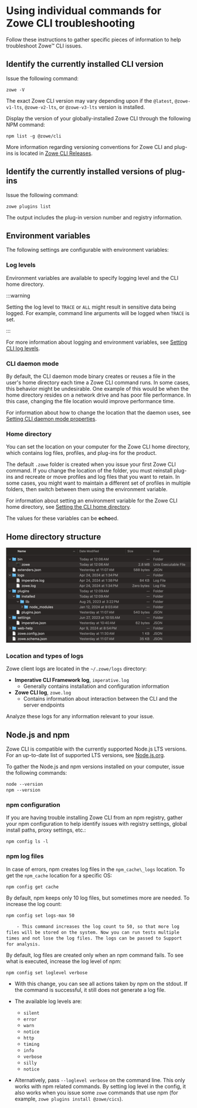 # Using individual commands for Zowe CLI troubleshooting

Follow these instructions to gather specific pieces of information to help troubleshoot Zowe&trade; CLI issues.

## Identify the currently installed CLI version

Issue the following command:

```
zowe -V
```

The exact Zowe CLI version may vary depending upon if the `@latest`, `@zowe-v1-lts`, `@zowe-v2-lts`, or `@zowe-v3-lts` version is installed.

Display the version of your globally-installed Zowe CLI through the following NPM command:

```
npm list -g @zowe/cli
```

More information regarding versioning conventions for Zowe CLI and plug-ins is located in [Zowe CLI Releases](https://github.com/zowe/zowe-cli/blob/master/RELEASE_HISTORY.md#zowe-v3x-lts-releases).

## Identify the currently installed versions of plug-ins

Issue the following command:

```
zowe plugins list
```

The output includes the plug-in version number and registry information.

## Environment variables

The following settings are configurable with environment variables:

### Log levels

Environment variables are available to specify logging level and the CLI home directory.

:::warning

Setting the log level to `TRACE` or `ALL` might result in sensitive data being logged. For example, command line arguments will be logged when `TRACE` is set.

:::

For more information about logging and environment variables, see [Setting CLI log levels](../../user-guide/cli-configuringcli-ev.md#setting-cli-log-levels). 

### CLI daemon mode

By default, the CLI daemon mode binary creates or reuses a file in the user's home directory each time a Zowe CLI command runs. In some cases, this behavior might be undesirable. One example of this would be when the home directory resides on a network drive and has poor file performance. In this case, changing the file location would improve performance time.

For information about how to change the location that the daemon uses, see [Setting CLI daemon mode properties](../../user-guide/cli-configuringcli-ev.md#setting-cli-daemon-mode-properties).

### Home directory

You can set the location on your computer for the Zowe CLI home directory, which contains log files, profiles, and plug-ins for the product.

The default `.zowe` folder is created when you issue your first Zowe CLI command. If you change the location of the folder, you must reinstall plug-ins and recreate or move profiles and log files that you want to retain. In some cases, you might want to maintain a different set of profiles in multiple folders, then switch between them using the environment variable.

For information about setting an environment variable for the Zowe CLI home directory, see [Setting the CLI home directory](../../user-guide/cli-configuringcli-ev.md#setting-the-zowe-cli-home-directory).

The values for these variables can be **echo**ed.

## Home directory structure

![Home Directory](../../images/troubleshoot/cli/home_struc_2.png)

### Location and types of logs

Zowe client logs are located in the `~/.zowe/logs` directory:

- **Imperative CLI Framework log**, `imperative.log`
    - Generally contains installation and configuration information
- **Zowe CLI log**, `zowe.log`
    - Contains information about interaction between the CLI and the server endpoints

Analyze these logs for any information relevant to your issue.

## Node.js and npm
Zowe CLI is compatible with the currently supported Node.js LTS versions. For an up-to-date list of supported LTS versions, see [Node.js.org](https://nodejs.org/en/download/releases/).

To gather the Node.js and npm versions installed on your computer, issue the following commands:

```
node --version
npm --version
```

### npm configuration
If you are having trouble installing Zowe CLI from an npm registry, gather your npm configuration to help identify issues with registry settings, global install paths, proxy settings, etc.:

```
npm config ls -l
```

### npm log files
In case of errors, npm creates log files in the `npm_cache\_logs` location. To get the `npm_cache` location for a specific OS:

```
npm config get cache
```

By default, npm keeps only 10 log files, but sometimes more are needed. To increase the log count:

```
npm config set logs-max 50
```

        - This command increases the log count to 50, so that more log files will be stored on the system. Now you can run tests multiple times and not lose the log files. The logs can be passed to Support for analysis.

By default, log files are created only when an npm command fails. To see what is executed, increase the log level of npm:

```
npm config set loglevel verbose
```

- With this change, you can see all actions taken by npm on the stdout. If the command is successful, it still does not generate a log file.

- The available log levels are:
    - `silent`
    - `error`
    - `warn`
    - `notice`
    - `http`
    - `timing`
    - `info`
    - `verbose`
    - `silly`
    - `notice`
<!--Explain what each log level means-->

- Alternatively, pass `--loglevel verbose` on the command line. This only works with npm related commands. By setting log level in the config, it also works when you issue some `zowe` commands that use npm (for example, `zowe plugins install @zowe/cics`).
